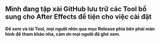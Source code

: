 Mình đang tập xài GitHub lưu trữ các Tool bổ sung cho After Effects để tiện cho việc cài đặt
-----
**Để xem và tải Tool, mọi người nhìn qua mục Release phía bên phải màn hình để tham khảo nha, cảm ơn mọi người đã ghé xem.**

